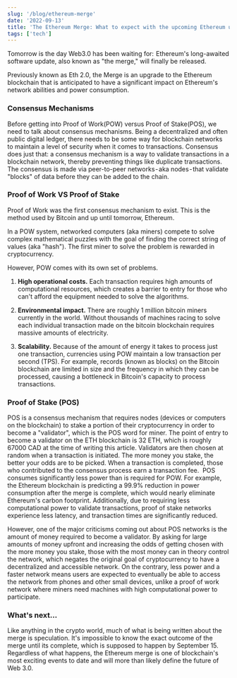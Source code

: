 ```yaml
---
slug: '/blog/ethereum-merge'
date: '2022-09-13'
title: 'The Ethereum Merge: What to expect with the upcoming Ethereum upgrade'
tags: ['tech']
---
```


Tomorrow is the day Web3.0 has been waiting for:  Ethereum's long-awaited software update, also known as "the merge," will finally be released.

Previously known as Eth 2.0, the Merge is an upgrade to the Ethereum blockchain that is anticipated to have a significant impact on Ethereum's network abilities and power consumption.

<h3>Consensus Mechanisms</h3>

Before getting into Proof of Work(POW) versus Proof of Stake(POS), we need to talk about consensus mechanisms. Being a decentralized and often public digital ledger, there needs to be some way for blockchain networks to maintain a level of security when it comes to transactions. Consensus does just that: a consensus mechanism is a way to validate transactions in a blockchain network, thereby preventing things like duplicate transactions. The consensus is made via peer-to-peer networks - aka nodes - that validate "blocks" of data before they can be added to the chain.

<h3>Proof of Work VS Proof of Stake</h3>

Proof of Work was the first consensus mechanism to exist. This is the method used by Bitcoin and up until tomorrow, Ethereum.

In a POW system, networked computers (aka miners) compete to solve complex mathematical puzzles with the goal of finding the correct string of values (aka "hash"). The first miner to solve the problem is rewarded in cryptocurrency.

However, POW comes with its own set of problems.

1. <b>High operational costs.</b> Each transaction requires high amounts of computational resources, which creates a barrier to entry for those who can't afford the equipment needed to solve the algorithms.

2. <b>Environmental impact.</b> There are roughly 1 million bitcoin miners currently in the world. Without thousands of machines racing to solve each individual transaction made on the bitcoin blockchain requires massive amounts of electricity.

3. <b>Scalability.</b> Because of the amount of energy it takes to process just one transaction, currencies using POW maintain a low transaction per second (TPS). For example, records (known as blocks) on the Bitcoin blockchain are limited in size and the frequency in which they can be processed, causing a bottleneck in Bitcoin's capacity to process transactions.

<h3>Proof of Stake (POS)</h3>

POS is a consensus mechanism that requires nodes (devices or computers on the blockchain) to stake a portion of their cryptocurrency in order to become a "validator", which is the POS word for miner. The point of entry to become a validator on the ETH blockchain is 32 ETH, which is roughly 67000 CAD at the time of writing this article. Validators are then chosen at random when a transaction is initiated. The more money you stake, the better your odds are to be picked. When a transaction is completed, those who contributed to the consensus process earn a transaction fee. 
POS consumes significantly less power than is required for POW. For example, the Ethereum blockchain is predicting a 99.9% reduction in power consumption after the merge is complete, which would nearly eliminate Ethereum's carbon footprint. Additionally, due to requiring less computational power to validate transactions, proof of stake networks experience less latency, and transaction times are significantly reduced.

However, one of the major criticisms coming out about POS networks is the amount of money required to become a validator. By asking for large amounts of money upfront and increasing the odds of getting chosen with the more money you stake, those with the most money can in theory control the network, which negates the original goal of cryptocurrency to have a decentralized and accessible network. On the contrary, less power and a faster network means users are expected to eventually be able to access the network from phones and other small devices, unlike a proof of work network where miners need machines with high computational power to participate.

<h3>What's next…</h3>

Like anything in the crypto world, much of what is being written about the merge is speculation. It's impossible to know the exact outcome of the merge until its complete, which is supposed to happen by September 15. Regardless of what happens, the Ethereum merge is one of blockchain's most exciting events to date and will more than likely define the future of Web 3.0.
